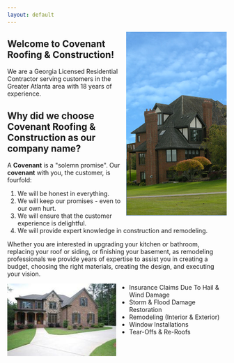```yaml
---
layout: default
---
```



<img src="house_banner.jpg" style="float:right">

## Welcome to Covenant Roofing & Construction!
We are a Georgia Licensed Residential Contractor serving customers in the Greater Atlanta area with 18 years of experience.


## Why did we choose Covenant Roofing & Construction as our company name?
A **Covenant** is a "solemn promise". Our <strong>covenant</strong> with you, the customer, is fourfold:


1. We will be honest in everything.
2. We will keep our promises - even to our own hurt.
3. We will ensure that the customer experience is delightful.
4. We will provide expert knowledge in construction and remodeling.


Whether you are interested in upgrading your kitchen or bathroom, replacing your roof or siding, or finishing your basement, as remodeling professionals we provide years of expertise to assist you in creating a budget, choosing the right materials, creating the design, and executing your vision.

<img src="house_front.jpg" style="float:left; margin-right: 30px">

- Insurance Claims Due To Hail & Wind Damage
- Storm & Flood Damage Restoration
- Remodeling (Interior & Exterior)
- Window Installations
- Tear-Offs & Re-Roofs


